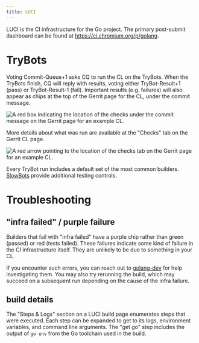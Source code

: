 ```yaml
---
title: LUCI
---
```


LUCI is the CI infrastructure for the Go project. The primary post-submit dashboard can be found at https://ci.chromium.org/p/golang.

# TryBots

Voting Commit-Queue+1 asks CQ to run the CL on the TryBots.
When the TryBots finish, CQ will reply with results,
voting either TryBot-Result+1 (pass) or TryBot-Result-1 (fail).
Important results (e.g. failures) will also appear as chips at the top
of the Gerrit page for the CL, under the commit message.

![A red box indicating the location of the checks under the commit
message on the Gerrit page for an example CL.](https://github.com/golang/go/assets/1248668/93267ff3-11cd-41f7-b268-a5cc342cfcd3)

More details about what was run are available at the "Checks" tab
on the Gerrit CL page.

![A red arrow pointing to the location of the checks tab on the
Gerrit page for an example CL.](https://github.com/golang/go/assets/1248668/1a11fa8c-14cd-4b97-968c-6c52a8634c51)

Every TryBot run includes a default set of the most common builders.
[SlowBots](https://go.dev/wiki/SlowBots) provide additional testing controls.

# Troubleshooting

## "infra failed" / purple failure

Builders that fail with "infra failed" have a purple chip rather than green (passed) or red (tests failed). These failures indicate some kind of failure in the CI infrastructure itself. They are unlikely to be due to something in your CL.

If you encounter such errors, you can reach out to [golang-dev](https://groups.google.com/g/golang-dev) for help investigating them. You may also try rerunning the build, which may succeed on a subsequent run depending on the cause of the infra failure.

## build details

The "Steps & Logs" section on a LUCI build page enumerates steps that were executed. Each step can be expanded to get to its logs, environment variables, and command line arguments. The "get go" step includes the output of `go env` from the Go toolchain used in the build.